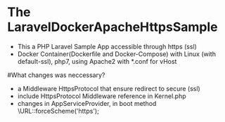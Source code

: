 # The LaravelDockerApacheHttpsSample
* This a PHP Laravel Sample App accessible through https (ssl) 
* Docker Container(Dockerfile and Docker-Compose) 
  with Linux (with default-ssl), php7, 
  using Apache2 with *.conf for vHost
  
#What changes was neccessary?
  * a Middleware HttpsProtocol that ensure redirect to secure (ssl)
  * include HttpsProtocol Middleware reference in Kernel.php
  * changes in AppServiceProvider, in boot method \URL::forceScheme('https');

